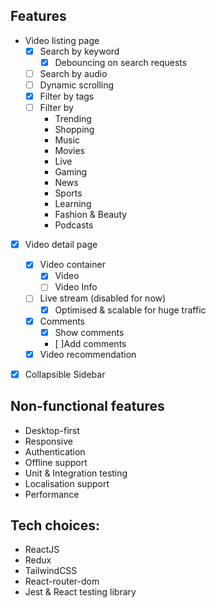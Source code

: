 ## Features

- Video listing page
    - [x] Search by keyword
        - [x] Debouncing on search requests
    - [ ] Search by audio
    - [ ] Dynamic scrolling
    - [x] Filter by tags
    - [ ] Filter by 
        - Trending
        - Shopping
        - Music
        - Movies
        - Live
        - Gaming
        - News
        - Sports
        - Learning
        - Fashion & Beauty
        - Podcasts
- [x] Video detail page
    - [x] Video container
        - [x] Video
        - [ ] Video Info
    - [ ] Live stream (disabled for now)
        - [x] Optimised & scalable for huge traffic
    - [x] Comments
        - [x] Show comments
        - [ ]Add comments
    - [x] Video recommendation
- [x] Collapsible Sidebar



## Non-functional features

- Desktop-first
- Responsive
- Authentication
- Offline support
- Unit & Integration testing
- Localisation support  
- Performance

## Tech choices:

- ReactJS
- Redux
- TailwindCSS
- React-router-dom
- Jest & React testing library